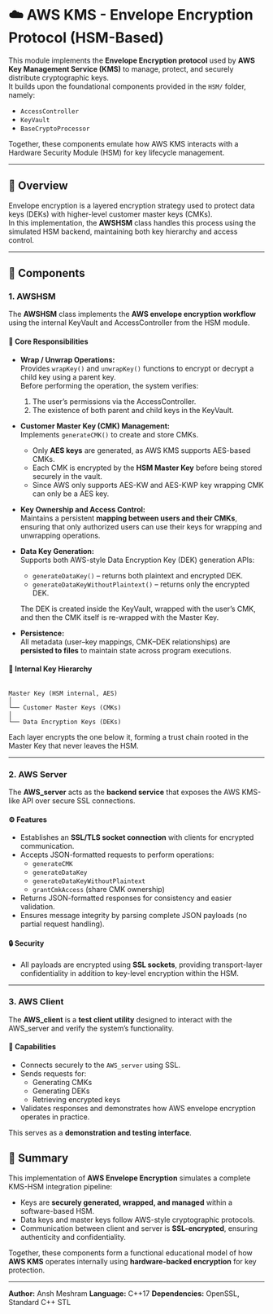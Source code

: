 # ☁️ AWS KMS - Envelope Encryption Protocol (HSM-Based)

This module implements the **Envelope Encryption protocol** used by **AWS Key Management Service (KMS)** to manage, protect, and securely distribute cryptographic keys.  
It builds upon the foundational components provided in the `HSM/` folder, namely:
- `AccessController`
- `KeyVault`
- `BaseCryptoProcessor`

Together, these components emulate how AWS KMS interacts with a Hardware Security Module (HSM) for key lifecycle management.

---

## 🧠 Overview

Envelope encryption is a layered encryption strategy used to protect data keys (DEKs) with higher-level customer master keys (CMKs).  
In this implementation, the **AWSHSM** class handles this process using the simulated HSM backend, maintaining both key hierarchy and access control.

---

## 🧩 Components

### 1. AWSHSM
The **AWSHSM** class implements the **AWS envelope encryption workflow** using the internal KeyVault and AccessController from the HSM module.

#### 🔐 Core Responsibilities

- **Wrap / Unwrap Operations:**  
  Provides `wrapKey()` and `unwrapKey()` functions to encrypt or decrypt a child key using a parent key.  
  Before performing the operation, the system verifies:
  1. The user’s permissions via the AccessController.  
  2. The existence of both parent and child keys in the KeyVault.

- **Customer Master Key (CMK) Management:**  
  Implements `generateCMK()` to create and store CMKs.  
  - Only **AES keys** are generated, as AWS KMS supports AES-based CMKs.
  - Each CMK is encrypted by the **HSM Master Key** before being stored securely in the vault.
  - Since AWS only supports AES-KW and AES-KWP key wrapping CMK can only be a AES key.

- **Key Ownership and Access Control:**  
  Maintains a persistent **mapping between users and their CMKs**, ensuring that only authorized users can use their keys for wrapping and unwrapping operations.

- **Data Key Generation:**  
  Supports both AWS-style Data Encryption Key (DEK) generation APIs:
  - `generateDataKey()` – returns both plaintext and encrypted DEK.
  - `generateDataKeyWithoutPlaintext()` – returns only the encrypted DEK.
  
  The DEK is created inside the KeyVault, wrapped with the user’s CMK, and then the CMK itself is re-wrapped with the Master Key.

- **Persistence:**  
  All metadata (user–key mappings, CMK–DEK relationships) are **persisted to files** to maintain state across program executions.

#### 🧮 Internal Key Hierarchy

```

Master Key (HSM internal, AES)
│
└── Customer Master Keys (CMKs)
│
└── Data Encryption Keys (DEKs)

```

Each layer encrypts the one below it, forming a trust chain rooted in the Master Key that never leaves the HSM.

---

### 2. AWS Server

The **AWS_server** acts as the **backend service** that exposes the AWS KMS-like API over secure SSL connections.

#### ⚙️ Features
- Establishes an **SSL/TLS socket connection** with clients for encrypted communication.  
- Accepts JSON-formatted requests to perform operations:
  - `generateCMK`
  - `generateDataKey`
  - `generateDataKeyWithoutPlaintext`
  - `grantCmkAccess` (share CMK ownership)
- Returns JSON-formatted responses for consistency and easier validation.  
- Ensures message integrity by parsing complete JSON payloads (no partial request handling). 

#### 🔒 Security
- All payloads are encrypted using **SSL sockets**, providing transport-layer confidentiality in addition to key-level encryption within the HSM.

---

### 3. AWS Client

The **AWS_client** is a **test client utility** designed to interact with the AWS_server and verify the system’s functionality.

#### 🧪 Capabilities
- Connects securely to the `AWS_server` using SSL.
- Sends requests for:
  - Generating CMKs
  - Generating DEKs
  - Retrieving encrypted keys
- Validates responses and demonstrates how AWS envelope encryption operates in practice.

This serves as a **demonstration and testing interface**.

## 📘 Summary

This implementation of **AWS Envelope Encryption** simulates a complete KMS-HSM integration pipeline:

* Keys are **securely generated, wrapped, and managed** within a software-based HSM.
* Data keys and master keys follow AWS-style cryptographic protocols.
* Communication between client and server is **SSL-encrypted**, ensuring authenticity and confidentiality.

Together, these components form a functional educational model of how **AWS KMS** operates internally using **hardware-backed encryption** for key protection.

---

**Author:** Ansh Meshram
**Language:** C++17
**Dependencies:** OpenSSL, Standard C++ STL
